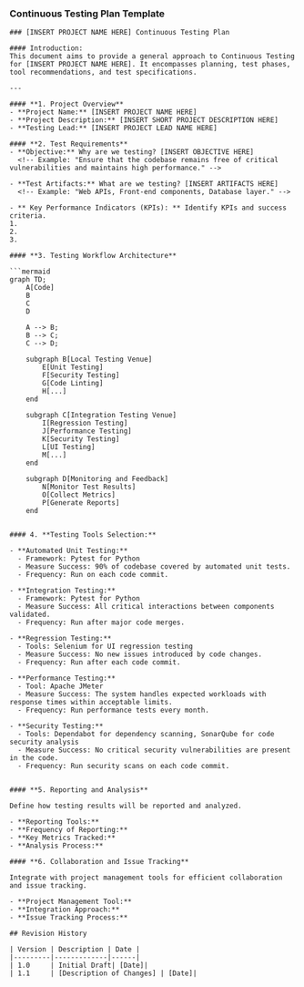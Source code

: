 ### Continuous Testing Plan Template
```
### [INSERT PROJECT NAME HERE] Continuous Testing Plan

#### Introduction:
This document aims to provide a general approach to Continuous Testing for [INSERT PROJECT NAME HERE]. It encompasses planning, test phases, tool recommendations, and test specifications.

---

#### **1. Project Overview**
- **Project Name:** [INSERT PROJECT NAME HERE]
- **Project Description:** [INSERT SHORT PROJECT DESCRIPTION HERE]
- **Testing Lead:** [INSERT PROJECT LEAD NAME HERE]

#### **2. Test Requirements**
- **Objective:** Why are we testing? [INSERT OBJECTIVE HERE]
  <!-- Example: "Ensure that the codebase remains free of critical vulnerabilities and maintains high performance." -->

- **Test Artifacts:** What are we testing? [INSERT ARTIFACTS HERE]
  <!-- Example: "Web APIs, Front-end components, Database layer." -->

- ** Key Performance Indicators (KPIs): ** Identify KPIs and success criteria.
1.
2.
3. 

#### **3. Testing Workflow Architecture**

```mermaid
graph TD;
    A[Code]
    B
    C
    D
    
    A --> B;
    B --> C;
    C --> D;
   
    subgraph B[Local Testing Venue]
        E[Unit Testing]
        F[Security Testing]
        G[Code Linting]
        H[...]
    end
    
    subgraph C[Integration Testing Venue]
        I[Regression Testing]
        J[Performance Testing]
        K[Security Testing]
        L[UI Testing]
        M[...]
    end

    subgraph D[Monitoring and Feedback]
        N[Monitor Test Results]
        O[Collect Metrics]
        P[Generate Reports]
    end


#### 4. **Testing Tools Selection:**

- **Automated Unit Testing:**
  - Framework: Pytest for Python
  - Measure Success: 90% of codebase covered by automated unit tests.
  - Frequency: Run on each code commit.

- **Integration Testing:**
  - Framework: Pytest for Python
  - Measure Success: All critical interactions between components validated.
  - Frequency: Run after major code merges.

- **Regression Testing:**
  - Tools: Selenium for UI regression testing
  - Measure Success: No new issues introduced by code changes.
  - Frequency: Run after each code commit.

- **Performance Testing:**
  - Tool: Apache JMeter
  - Measure Success: The system handles expected workloads with response times within acceptable limits.
  - Frequency: Run performance tests every month.

- **Security Testing:**
  - Tools: Dependabot for dependency scanning, SonarQube for code security analysis
  - Measure Success: No critical security vulnerabilities are present in the code.
  - Frequency: Run security scans on each code commit.


#### **5. Reporting and Analysis**

Define how testing results will be reported and analyzed.

- **Reporting Tools:**
- **Frequency of Reporting:**
- **Key Metrics Tracked:**
- **Analysis Process:**

#### **6. Collaboration and Issue Tracking**

Integrate with project management tools for efficient collaboration and issue tracking.

- **Project Management Tool:**
- **Integration Approach:**
- **Issue Tracking Process:**

## Revision History

| Version | Description | Date |
|---------|-------------|------|
| 1.0     | Initial Draft| [Date]|
| 1.1     | [Description of Changes] | [Date]|

```
